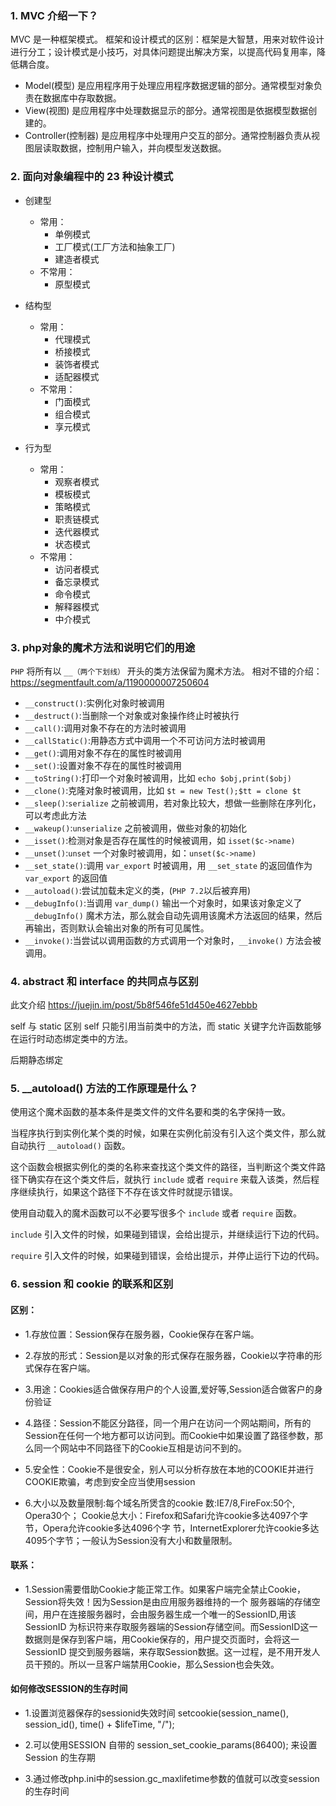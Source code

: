 ### 1. MVC 介绍一下？
MVC 是一种框架模式。
框架和设计模式的区别：框架是大智慧，用来对软件设计进行分工；设计模式是小技巧，对具体问题提出解决方案，以提高代码复用率，降低耦合度。

- Model(模型) 是应用程序用于处理应用程序数据逻辑的部分。通常模型对象负责在数据库中存取数据。
- View(视图) 是应用程序中处理数据显示的部分。通常视图是依据模型数据创建的。
- Controller(控制器) 是应用程序中处理用户交互的部分。通常控制器负责从视图层读取数据，控制用户输入，并向模型发送数据。

### 2. 面向对象编程中的 23 种设计模式

- 创建型
  - 常用：
    - 单例模式
    - 工厂模式(工厂方法和抽象工厂)
    - 建造者模式
  - 不常用：
    - 原型模式

- 结构型
  - 常用：
    - 代理模式
    - 桥接模式
    - 装饰者模式
    - 适配器模式
  - 不常用：
    - 门面模式
    - 组合模式
    - 享元模式

- 行为型
  - 常用：
    - 观察者模式
    - 模板模式
    - 策略模式
    - 职责链模式
    - 迭代器模式
    - 状态模式
  - 不常用：
    - 访问者模式
    - 备忘录模式
    - 命令模式
    - 解释器模式
    - 中介模式


### 3. php对象的魔术方法和说明它们的用途

`PHP` 将所有以 `__（两个下划线）` 开头的类方法保留为魔术方法。
相对不错的介绍：https://segmentfault.com/a/1190000007250604

- `__construct()`:实例化对象时被调用
- `__destruct()`:当删除一个对象或对象操作终止时被执行
- `__call()`:调用对象不存在的方法时被调用
- `__callStatic()`:用静态方式中调用一个不可访问方法时被调用
- `__get()`:调用对象不存在的属性时被调用
- `__set()`:设置对象不存在的属性时被调用
- `__toString()`:打印一个对象时被调用，比如 `echo $obj,print($obj)`
- `__clone()`:克隆对象时被调用，比如 `$t = new Test();$tt = clone $t`
- `__sleep()`:`serialize` 之前被调用，若对象比较大，想做一些删除在序列化，可以考虑此方法
- `__wakeup()`:`unserialize` 之前被调用，做些对象的初始化
- `__isset()`:检测对象是否存在属性的时候被调用，如 `isset($c->name)`
- `__unset()`:`unset` 一个对象时被调用，如：`unset($c->name)`
- `__set_state()`:调用 `var_export` 时被调用，用 `__set_state` 的返回值作为 `var_export` 的返回值
- `__autoload()`:尝试加载未定义的类，(`PHP 7.2`以后被弃用)
- `__debugInfo()`:当调用 `var_dump()` 输出一个对象时，如果该对象定义了 `__debugInfo()` 魔术方法，那么就会自动先调用该魔术方法返回的结果，然后再输出，否则默认会输出对象的所有可见属性。
- `__invoke()`:当尝试以调用函数的方式调用一个对象时，`__invoke()` 方法会被调用。

### 4. abstract 和 interface 的共同点与区别
此文介绍
https://juejin.im/post/5b8f546fe51d450e4627ebbb

self 与 static 区别
self 只能引用当前类中的方法，而 static 关键字允许函数能够在运行时动态绑定类中的方法。

后期静态绑定

### 5. __autoload() 方法的工作原理是什么？

使用这个魔术函数的基本条件是类文件的文件名要和类的名字保持一致。

当程序执行到实例化某个类的时候，如果在实例化前没有引入这个类文件，那么就自动执行 `__autoload()` 函数。

这个函数会根据实例化的类的名称来查找这个类文件的路径，当判断这个类文件路径下确实存在这个类文件后，就执行 `include` 或者 `require` 来载入该类，然后程序继续执行，如果这个路径下不存在该文件时就提示错误。

使用自动载入的魔术函数可以不必要写很多个 `include` 或者 `require` 函数。

`include` 引入文件的时候，如果碰到错误，会给出提示，并继续运行下边的代码。

`require` 引入文件的时候，如果碰到错误，会给出提示，并停止运行下边的代码。

### 6. session 和 cookie 的联系和区别

#### 区别：

- 1.存放位置：Session保存在服务器，Cookie保存在客户端。

- 2.存放的形式：Session是以对象的形式保存在服务器，Cookie以字符串的形式保存在客户端。

- 3.用途：Cookies适合做保存用户的个人设置,爱好等,Session适合做客户的身份验证

- 4.路径：Session不能区分路径，同一个用户在访问一个网站期间，所有的Session在任何一个地方都可以访问到。而Cookie中如果设置了路径参数，那么同一个网站中不同路径下的Cookie互相是访问不到的。

- 5.安全性：Cookie不是很安全，别人可以分析存放在本地的COOKIE并进行COOKIE欺骗，考虑到安全应当使用session

- 6.大小以及数量限制:每个域名所煲含的cookie 数:IE7/8,FireFox:50个, Opera30个； Cookie总大小：Firefox和Safari允许cookie多达4097个字节，Opera允许cookie多达4096个字 节，InternetExplorer允许cookie多达4095个字节；一般认为Session没有大小和数量限制。

#### 联系：

- 1.Session需要借助Cookie才能正常工作。如果客户端完全禁止Cookie，Session将失效！因为Session是由应用服务器维持的一个 服务器端的存储空间，用户在连接服务器时，会由服务器生成一个唯一的SessionID,用该SessionID 为标识符来存取服务器端的Session存储空间。而SessionID这一数据则是保存到客户端，用Cookie保存的，用户提交页面时，会将这一 SessionID 提交到服务器端，来存取Session数据。这一过程，是不用开发人员干预的。所以一旦客户端禁用Cookie，那么Session也会失效。

#### 如何修改SESSION的生存时间

- 1.设置浏览器保存的sessionid失效时间 setcookie(session_name(), session_id(), time() + $lifeTime, "/");

- 2.可以使用SESSION 自带的 session_set_cookie_params(86400); 来设置 Session 的生存期

- 3.通过修改php.ini中的session.gc_maxlifetime参数的值就可以改变session的生存时间
